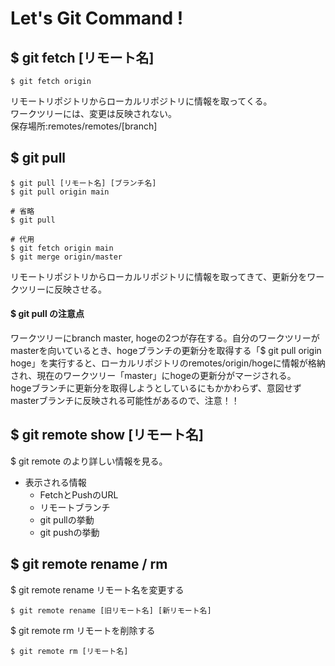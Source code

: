 # <b> Let's Git Command !</b>

## $ git fetch [リモート名]
```
$ git fetch origin
```
リモートリポジトリからローカルリポジトリに情報を取ってくる。<br>
ワークツリーには、変更は反映されない。<br>
保存場所:remotes/remotes/[branch]<br>

## $ git pull
```
$ git pull [リモート名] [ブランチ名]
$ git pull origin main

# 省略
$ git pull

# 代用
$ git fetch origin main
$ git merge origin/master
```
リモートリポジトリからローカルリポジトリに情報を取ってきて、更新分をワークツリーに反映させる。<br>

#### <b> $ git pull の注意点</b><br>
ワークツリーにbranch master, hogeの2つが存在する。自分のワークツリーがmasterを向いているとき、hogeブランチの更新分を取得する「$ git pull origin hoge」を実行すると、ローカルリポジトリのremotes/origin/hogeに情報が格納され、現在のワークツリー「master」にhogeの更新分がマージされる。<br>
hogeブランチに更新分を取得しようとしているにもかかわらず、意図せずmasterブランチに反映される可能性があるので、注意！！<br>

## $ git remote show [リモート名]
$ git remote のより詳しい情報を見る。<br>
* 表示される情報
  * FetchとPushのURL
  * リモートブランチ
  * git pullの挙動
  * git pushの挙動

## $ git remote rename / rm
$ git remote rename リモート名を変更する
```
$ git remote rename [旧リモート名] [新リモート名]
```
$ git remote rm リモートを削除する
```
$ git remote rm [リモート名]
```
